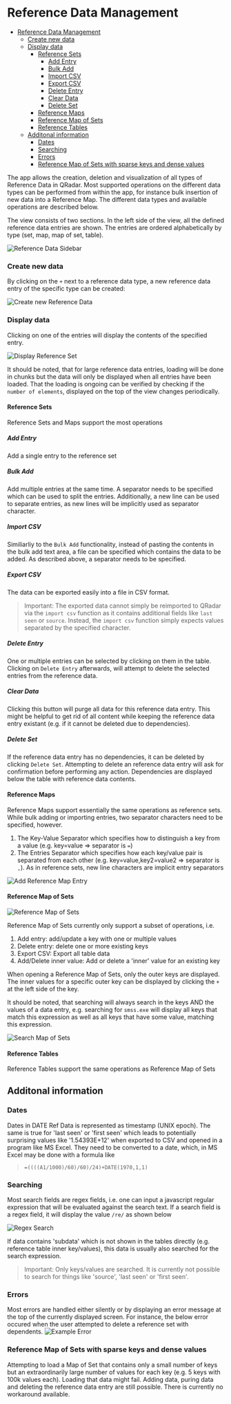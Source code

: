 # Reference Data Management
- [Reference Data Management](#reference-data-management)
    - [Create new data](#create-new-data)
    - [Display data](#display-data)
      - [Reference Sets](#reference-sets)
        - [Add Entry](#add-entry)
        - [Bulk Add](#bulk-add)
        - [Import CSV](#import-csv)
        - [Export CSV](#export-csv)
        - [Delete Entry](#delete-entry)
        - [Clear Data](#clear-data)
        - [Delete Set](#delete-set)
      - [Reference Maps](#reference-maps)
      - [Reference Map of Sets](#reference-map-of-sets)
      - [Reference Tables](#reference-tables)
  - [Additonal information](#additonal-information)
    - [Dates](#dates)
    - [Searching](#searching)
    - [Errors](#errors)
    - [Reference Map of Sets with sparse keys and dense values](#reference-map-of-sets-with-sparse-keys-and-dense-values)

The app allows the creation, deletion and visualization of all types of Reference Data in QRadar. Most supported operations on the different data types can be performed from within the app, for instance bulk insertion of new data into a Reference Map. The different data types and available operations are described below.

The view consists of two sections.
In the left side of the view, all the defined reference data entries are shown. The entries are ordered alphabetically by type (set, map, map of set, table).

![Reference Data Sidebar](referenceDataSidebar.png)

### Create new data
By clicking on the `+` next to a reference data type, a new reference data entry of the specific type can be created:

![Create new Reference Data](referenceDataCreateNew.png)


### Display data
Clicking on one of the entries will display the contents of the specified entry.

![Display Reference Set](referenceSet.png)

It should be noted, that for large reference data entries, loading will be done in chunks but the data will only be displayed when all entries have been loaded. That the loading is ongoing can be verified by checking if the `number of elements`, displayed on the top of the view changes periodically.

#### Reference Sets
Reference Sets and Maps support the most operations

##### Add Entry
Add a single entry to the reference set

##### Bulk Add 
Add multiple entries at the same time. A separator needs to be specified which can be used to split the entries. Additionally, a new line can be used to separate entries, as new lines will be implicitly used as separator character.

##### Import CSV
Similiarliy to the `Bulk Add` functionality, instead of pasting the contents in the bulk add text area, a file can be specified which contains the data to be added. As described above, a separator needs to be specified.

##### Export CSV
The data can be exported easily into a file in CSV format.
> Important: The exported data cannot simply be reimported to QRadar via the `import csv` function as it contains additional fields like `last seen` or `source`. Instead, the `import csv` function simply expects values separated by the specified character.

##### Delete Entry
One or multiple entries can be selected by clicking on them in the table. Clicking on `Delete Entry` afterwards, will attempt to delete the selected entries from the reference data.

##### Clear Data
Clicking this button will purge all data for this reference data entry. This might be helpful to get rid of all content while keeping the reference data entry existant (e.g. if it cannot be deleted due to dependencies).

##### Delete Set
If the reference data entry has no dependencies, it can be deleted by clicking `Delete Set`. Attempting to delete an reference data entry will ask for confirmation before performing any action.
Dependencies are displayed below the table with reference data contents.


#### Reference Maps
Reference Maps support essentially the same operations as reference sets. While bulk adding or importing entries, two separator characters need to be specified, however. 
1. The Key-Value Separator which specifies how to distinguish a key from a value (e.g. key=value => separator is `=`)
2. The Entries Separator which specifies how each key/value pair is separated from each other (e.g. key=value,key2=value2 => separator is `,`). As in reference sets, new line characters are implicit entry separators
   
![Add Reference Map Entry](referenceMapAddEntries.png)

#### Reference Map of Sets
![Reference Map of Sets](referenceDataMoS.png)

Reference Map of Sets currently only support a subset of operations, i.e. 
1. Add entry: add/update a key with one or multiple values
2. Delete entry: delete one or more existing keys
3. Export CSV: Export all table data
4. Add/Delete inner value: Add or delete a 'inner' value for an existing key

When opening a Reference Map of Sets, only the outer keys are displayed. The inner values for a specific outer key can be displayed by clicking the `+` at the left side of the key.

It should be noted, that searching will always search in the keys AND the values of a data entry, e.g. searching for `smss.exe` will display all keys that match this expression as well as all keys that have some value, matching this expression.

![Search Map of Sets](referenceDataSearchMoS.png)

#### Reference Tables
Reference Tables support the same operations as Reference Map of Sets

## Additonal information

### Dates
Dates in DATE Ref Data is represented as timestamp (UNIX epoch). The same is true for 'last seen' or 'first seen' which leads to potentially surprising values like '1.54393E+12' when exported to CSV and opened in a program like MS Excel. They need to be converted to a date, which, in MS Excel may be done with a formula like 

> ```=((((A1/1000)/60)/60)/24)+DATE(1970,1,1)```


### Searching
Most search fields are regex fields, i.e. one can input a javascript regular expression that will be evaluated against the search text. If a search field is a regex field, it will display the value `/re/` as shown below

![Regex Search](searchField.png)

If data contains 'subdata' which is not shown in the tables directly (e.g. reference table inner key/values), this data is usually also searched for the search expression.

> Important: Only keys/values are searched. It is currently not possible to search for things like 'source', 'last seen' or 'first seen'.

### Errors
Most errors are handled either silently or by displaying an error message at the top of the currently displayed screen. For instance, the below error occured when the user attempted to delete a reference set with dependents.
![Example Error](referenceDataDeleteFailed.png)

### Reference Map of Sets with sparse keys and dense values
Attempting to load a Map of Set that contains only a small number of keys but an extraordinarily large number of values for each key (e.g. 5 keys with 100k values each). Loading that data might fail. Adding data, puring data and deleting the reference data entry are still possible. There is currently no workaround available.